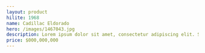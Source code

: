 ```yaml
---
layout: product
hilite: 1968
name: Cadillac Eldorado
hero: /images/1467043.jpg
description: Lorem ipsum dolor sit amet, consectetur adipiscing elit. Suspendisse molestie, lectus eu lacinia porttitor, massa urna porta ipsum, nec viverra dolor tortor eleifend odio. Proin sed placerat quam. Aliquam turpis velit, lacinia nec diam imperdiet, rhoncus gravida eros.
price: $000,000,000
---
```

